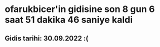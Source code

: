 # ofarukbicer'in gidisine son 8 gun 6 saat 51 dakika 46 saniye kaldi

## Gidis tarihi: 30.09.2022 :(